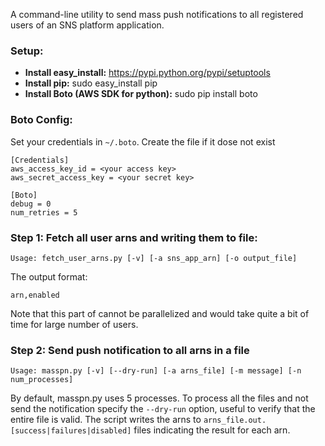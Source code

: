 A command-line utility to send mass push notifications to all registered users of an SNS platform application. 

### Setup:

* **Install easy_install:** https://pypi.python.org/pypi/setuptools
* **Install pip:** sudo easy_install pip
* **Install Boto (AWS SDK for python):** sudo pip install boto

### Boto Config:

Set your credentials in `~/.boto`. Create the file if it dose not exist

<blockqoute>
	
	[Credentials]
	aws_access_key_id = <your access key>
	aws_secret_access_key = <your secret key>
		
	[Boto]
	debug = 0
	num_retries = 5
</blockquote>

### Step 1: Fetch all user arns and writing them to file:

</blockquote>

	Usage: fetch_user_arns.py [-v] [-a sns_app_arn] [-o output_file]

<blockqoute>
	
The output format:

</blockquote>

	arn,enabled

<blockqoute>
	
Note that this part of cannot be parallelized and would take quite a bit of time for large number of users. 
	
### Step 2: Send push notification to all arns in a file

<blockqoute>
	
	Usage: masspn.py [-v] [--dry-run] [-a arns_file] [-m message] [-n num_processes]
	
</blockquote>

By default, masspn.py uses 5 processes. To process all the files and not send the notification specify the `--dry-run` option, useful to verify that the entire file is valid. The script writes the arns to `arns_file.out.[success|failures|disabled]` files indicating the result for each arn. 